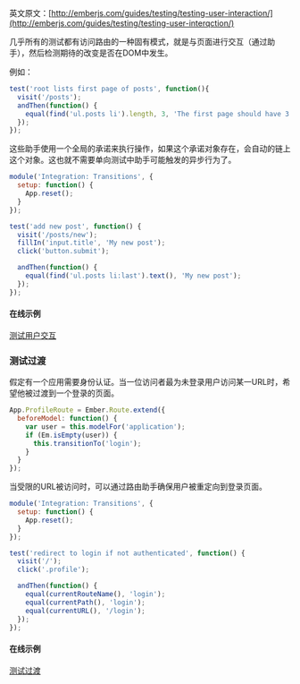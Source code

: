 英文原文：[http://emberjs.com/guides/testing/testing-user-interaction/](http://emberjs.com/guides/testing/testing-user-interqction/)

几乎所有的测试都有访问路由的一种固有模式，就是与页面进行交互（通过助手），然后检测期待的改变是否在DOM中发生。

例如：

```javascript
test('root lists first page of posts', function(){
  visit('/posts');
  andThen(function() {
    equal(find('ul.posts li').length, 3, 'The first page should have 3 posts');
  });
});
```

这些助手使用一个全局的承诺来执行操作，如果这个承诺对象存在，会自动的链上这个对象。这也就不需要单向测试中助手可能触发的异步行为了。

```javascript
module('Integration: Transitions', {
  setup: function() {
    App.reset();
  }
});

test('add new post', function() {
  visit('/posts/new');
  fillIn('input.title', 'My new post');
  click('button.submit');

  andThen(function() {
    equal(find('ul.posts li:last').text(), 'My new post');
  });
});
```

#### 在线示例

<a class="jsbin-embed" href="http://jsbin.com/gokor/embed?output">测试用户交互</a>

### 测试过渡

假定有一个应用需要身份认证。当一位访问者最为未登录用户访问某一URL时，希望他被过渡到一个登录的页面。

```javascript
App.ProfileRoute = Ember.Route.extend({
  beforeModel: function() {
    var user = this.modelFor('application');
    if (Em.isEmpty(user)) {
      this.transitionTo('login');
    }
  }
});
```

当受限的URL被访问时，可以通过路由助手确保用户被重定向到登录页面。

```javascript
module('Integration: Transitions', {
  setup: function() {
    App.reset();
  }
});

test('redirect to login if not authenticated', function() {
  visit('/');
  click('.profile');

  andThen(function() {
    equal(currentRouteName(), 'login');
    equal(currentPath(), 'login');
    equal(currentURL(), '/login');
  });
});
```

#### 在线示例

<a class="jsbin-embed" href="http://jsbin.com/nulif/embed?output">测试过渡</a>

<script src="http://static.jsbin.com/js/embed.js"></script>
